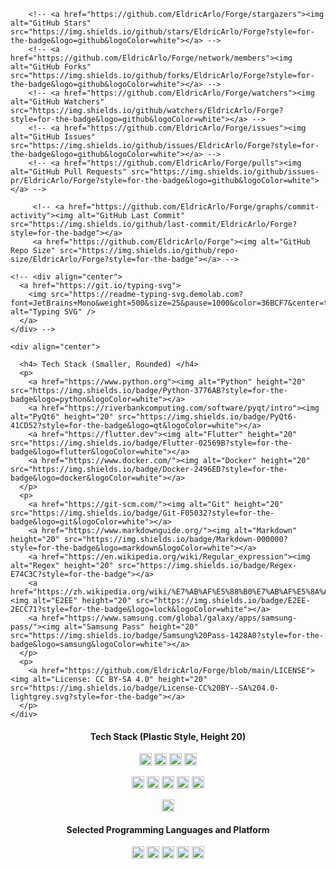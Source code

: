 ```
    <!-- <a href="https://github.com/EldricArlo/Forge/stargazers"><img alt="GitHub Stars" src="https://img.shields.io/github/stars/EldricArlo/Forge?style=for-the-badge&logo=github&logoColor=white"></a> -->
    <!-- <a href="https://github.com/EldricArlo/Forge/network/members"><img alt="GitHub Forks" src="https://img.shields.io/github/forks/EldricArlo/Forge?style=for-the-badge&logo=github&logoColor=white"></a> -->
    <!-- <a href="https://github.com/EldricArlo/Forge/watchers"><img alt="GitHub Watchers" src="https://img.shields.io/github/watchers/EldricArlo/Forge?style=for-the-badge&logo=github&logoColor=white"></a> -->
    <!-- <a href="https://github.com/EldricArlo/Forge/issues"><img alt="GitHub Issues" src="https://img.shields.io/github/issues/EldricArlo/Forge?style=for-the-badge&logo=github&logoColor=white"></a> -->
    <!-- <a href="https://github.com/EldricArlo/Forge/pulls"><img alt="GitHub Pull Requests" src="https://img.shields.io/github/issues-pr/EldricArlo/Forge?style=for-the-badge&logo=github&logoColor=white"></a> -->
```
```
     <!-- <a href="https://github.com/EldricArlo/Forge/graphs/commit-activity"><img alt="GitHub Last Commit" src="https://img.shields.io/github/last-commit/EldricArlo/Forge?style=for-the-badge"></a>
     <a href="https://github.com/EldricArlo/Forge"><img alt="GitHub Repo Size" src="https://img.shields.io/github/repo-size/EldricArlo/Forge?style=for-the-badge"></a> -->
```
```
<!-- <div align="center">
  <a href="https://git.io/typing-svg">
    <img src="https://readme-typing-svg.demolab.com?font=JetBrains+Mono&weight=500&size=25&pause=1000&color=36BCF7&center=true&vCenter=true&repeat=true&width=550&lines=Every+madman's+heart.;Perhaps%2C+has+been+wounded+by+a+rose.;May+14%2C+2024" alt="Typing SVG" />
  </a>
</div> -->
```
```
<div align="center">

  <h4> Tech Stack (Smaller, Rounded) </h4>
  <p>
    <a href="https://www.python.org"><img alt="Python" height="20" src="https://img.shields.io/badge/Python-3776AB?style=for-the-badge&logo=python&logoColor=white"></a>
    <a href="https://riverbankcomputing.com/software/pyqt/intro"><img alt="PyQt6" height="20" src="https://img.shields.io/badge/PyQt6-41CD52?style=for-the-badge&logo=qt&logoColor=white"></a>
    <a href="https://flutter.dev"><img alt="Flutter" height="20" src="https://img.shields.io/badge/Flutter-02569B?style=for-the-badge&logo=flutter&logoColor=white"></a>
    <a href="https://www.docker.com/"><img alt="Docker" height="20" src="https://img.shields.io/badge/Docker-2496ED?style=for-the-badge&logo=docker&logoColor=white"></a>
  </p>
  <p>
    <a href="https://git-scm.com/"><img alt="Git" height="20" src="https://img.shields.io/badge/Git-F05032?style=for-the-badge&logo=git&logoColor=white"></a>
    <a href="https://www.markdownguide.org/"><img alt="Markdown" height="20" src="https://img.shields.io/badge/Markdown-000000?style=for-the-badge&logo=markdown&logoColor=white"></a>
    <a href="https://en.wikipedia.org/wiki/Regular_expression"><img alt="Regex" height="20" src="https://img.shields.io/badge/Regex-E74C3C?style=for-the-badge"></a>
    <a href="https://zh.wikipedia.org/wiki/%E7%AB%AF%E5%88%B0%E7%AB%AF%E5%8A%A0%E5%AF%86"><img alt="E2EE" height="20" src="https://img.shields.io/badge/E2EE-2ECC71?style=for-the-badge&logo=lock&logoColor=white"></a>
    <a href="https://www.samsung.com/global/galaxy/apps/samsung-pass/"><img alt="Samsung Pass" height="20" src="https://img.shields.io/badge/Samsung%20Pass-1428A0?style=for-the-badge&logo=samsung&logoColor=white"></a>
  </p>
  <p>
    <a href="https://github.com/EldricArlo/Forge/blob/main/LICENSE"><img alt="License: CC BY-SA 4.0" height="20" src="https://img.shields.io/badge/License-CC%20BY--SA%204.0-lightgrey.svg?style=for-the-badge"></a>
  </p>
</div>
```
<div align="center">

  <h4> Tech Stack (Plastic Style, Height 20) </h4>
  <p>
    <a href="https://www.python.org"><img alt="Python" height="20" src="https://img.shields.io/badge/Python-3776AB?style=plastic&logo=python&logoColor=white"></a>
    <a href="https://riverbankcomputing.com/software/pyqt/intro"><img alt="PyQt6" height="20" src="https://img.shields.io/badge/PyQt6-41CD52?style=plastic&logo=qt&logoColor=white"></a>
    <a href="https://flutter.dev"><img alt="Flutter" height="20" src="https://img.shields.io/badge/Flutter-02569B?style=plastic&logo=flutter&logoColor=white"></a>
    <a href="https://www.docker.com/"><img alt="Docker" height="20" src="https://img.shields.io/badge/Docker-2496ED?style=plastic&logo=docker&logoColor=white"></a>
  </p>
  <p>
    <a href="https://git-scm.com/"><img alt="Git" height="20" src="https://img.shields.io/badge/Git-F05032?style=plastic&logo=git&logoColor=white"></a>
    <a href="https://www.markdownguide.org/"><img alt="Markdown" height="20" src="https://img.shields.io/badge/Markdown-000000?style=plastic&logo=markdown&logoColor=white"></a>
    <a href="https://en.wikipedia.org/wiki/Regular_expression"><img alt="Regex" height="20" src="https://img.shields.io/badge/Regex-E74C3C?style=plastic"></a>
    <a href="https://zh.wikipedia.org/wiki/%E7%AB%AF%E5%88%B0%E7%AB%AF%E5%8A%A0%E5%AF%86"><img alt="E2EE" height="20" src="https://img.shields.io/badge/E2EE-2ECC71?style=plastic&logo=lock&logoColor=white"></a>
    <a href="https://www.samsung.com/global/galaxy/apps/samsung-pass/"><img alt="Samsung Pass" height="20" src="https://img.shields.io/badge/Samsung%20Pass-1428A0?style=plastic&logo=samsung&logoColor=white"></a>
  </p>
  <p>
    <a href="https://github.com/EldricArlo/Forge/blob/main/LICENSE"><img alt="License: CC BY-SA 4.0" height="20" src="https://img.shields.io/badge/License-CC%20BY--SA%204.0-lightgrey.svg?style=plastic"></a>
  </p>
</div>

<div align="center">

  <h4> Selected Programming Languages and Platform </h4>
  <p>
    <a href="https://golang.org/"><img alt="Go" height="20" src="https://img.shields.io/badge/Go-00ADD8?style=plastic&logo=go&logoColor=white"></a>
    <a href="https://www.mathworks.com/products/matlab.html"><img alt="MATLAB" height="20" src="https://img.shields.io/badge/MATLAB-0076A8?style=plastic&logo=mathworks&logoColor=white"></a>
    <a href="https://developer.mozilla.org/en-US/docs/Web/JavaScript"><img alt="JavaScript" height="20" src="https://img.shields.io/badge/JavaScript-F7DF1E?style=plastic&logo=javascript&logoColor=black"></a>
    <a href="https://en.wikipedia.org/wiki/C_(programming_language)"><img alt="C" height="20" src="https://img.shields.io/badge/C-A8B9CC?style=plastic&logo=c&logoColor=black"></a>
    <a href="https://pypi.org/"><img alt="PyPI" height="20" src="https://img.shields.io/badge/PyPI-3776AB?style=plastic&logo=pypi&logoColor=white"></a>
  </p>
</div>